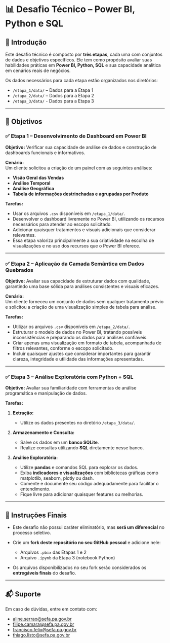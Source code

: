 # 📊 Desafio Técnico – Power BI, Python e SQL

## 🧾 Introdução

Este desafio técnico é composto por **três etapas**, cada uma com conjuntos de dados e objetivos específicos. Ele tem como propósito avaliar suas habilidades práticas em **Power BI, Python, SQL** e sua capacidade analítica em cenários reais de negócios.

Os dados necessários para cada etapa estão organizados nos diretórios:

- `/etapa_1/data/` – Dados para a Etapa 1  
- `/etapa_2/data/` – Dados para a Etapa 2
- `/etapa_3/data/` - Dados para a Etapa 3

---

## 🎯 Objetivos

### ✅ Etapa 1 – Desenvolvimento de Dashboard em Power BI

**Objetivo:** Verificar sua capacidade de análise de dados e construção de dashboards funcionais e informativos.

**Cenário:**  
Um cliente solicitou a criação de um painel com as seguintes análises:

- **Visão Geral das Vendas**
- **Análise Temporal**
- **Análise Geográfica**
- **Tabela de informações destrinchadas e agrupadas por Produto**

**Tarefas:**

- Usar os arquivos `.csv` disponíveis em `/etapa_1/data/`.
- Desenvolver o dashboard livremente no Power BI, utilizando os recursos necessários para atender ao escopo solicitado.
- Adicionar quaisquer tratamentos e visuais adicionais que considerar relevantes.
- Essa etapa valoriza principalmente a sua criatividade na escolha de visualizações e no uso dos recursos que o Power BI oferece.

---

### ✅ Etapa 2 – Aplicação da Camada Semântica em Dados Quebrados

**Objetivo:** Avaliar sua capacidade de estruturar dados com qualidade, garantindo uma base sólida para análises consistentes e visuais eficazes.

**Cenário:**  
Um cliente forneceu um conjunto de dados sem qualquer tratamento prévio e solicitou a criação de uma visualização simples de tabela para análise.

**Tarefas:**

- Utilizar os arquivos `.csv` disponíveis em `/etapa_2/data/`.
- Estruturar o modelo de dados no Power BI, tratando possíveis inconsistências e preparando os dados para análises confiáveis.
- Criar apenas uma visualização em formato de tabela, acompanhada de filtros relevantes, conforme o escopo solicitado.
- Incluir quaisquer ajustes que considerar importantes para garantir clareza, integridade e utilidade das informações apresentadas.

---

### ✅ Etapa 3 – Análise Exploratória com Python + SQL

**Objetivo:** Avaliar sua familiaridade com ferramentas de análise programática e manipulação de dados.

**Tarefas:**

1. **Extração:**
   - Utilize os dados presentes no diretório `/etapa_3/data/`.

2. **Armazenamento e Consulta:**
   - Salve os dados em um **banco SQLite**.
   - Realize consultas utilizando **SQL** diretamente nesse banco.

3. **Análise Exploratória:**
   - Utilize **pandas** e comandos SQL para explorar os dados.
   - Exiba **indicadores e visualizações** com bibliotecas gráficas como matplotlib, seaborn, plotly ou dash.
   - Comente e documente seu código adequadamente para facilitar o entendimento.
   - Fique livre para adicionar quaisquer features ou melhorias.

---

## 📌 Instruções Finais

- Este desafio não possui caráter eliminatório, mas **será um diferencial** no processo seletivo.
- Crie um **fork deste repositório no seu GitHub pessoal** e adicione nele:
  - Arquivos `.pbix` das Etapas 1 e 2
  - Arquivo `.ipynb` da Etapa 3 (notebook Python)

- Os arquivos disponibilizados no seu fork serão considerados os **entregáveis finais** do desafio.

---

## 📬 Suporte

Em caso de dúvidas, entre em contato com:

- aline.serrao@sefa.pa.gov.br
- filipe.camara@sefa.pa.gov.br
- francisco.felix@sefa.pa.gov.br
- thiago.listo@sefa.pa.gov.br
